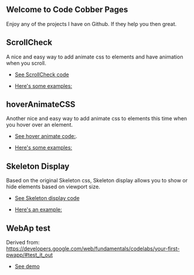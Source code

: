 ## Welcome to Code Cobber Pages



Enjoy any of the projects I have on Github. If they help you then great.

## ScrollCheck

A nice and easy way to add animate css to elements and have animation when you scroll. 


* [See ScrollCheck code](https://github.com/codecobber/scrollCheck)

* [Here's some examples:](https://codecobber.github.io/scrollcheck.html)

## hoverAnimateCSS

Another nice and easy way to add animate css to elements this time when you hover over an element.


* [See hover animate code:](https://github.com/codecobber/hoverAnimateCSS).

* [Here's some examples:](https://codecobber.github.io/hoverAnimate.html)

## Skeleton Display

Based on the original Skeleton css, Skeleton display allows you to show or hide elements based on viewport size.


* [See Skeleton display code](https://github.com/codecobber/Skeleton-display)

* [Here's an example:](https://codecobber.github.io/skeleton_display.html)


## WebAp test
Derived from:
https://developers.google.com/web/fundamentals/codelabs/your-first-pwapp/#test_it_out

* [See demo](https://codecobber.github.io/myWebAp.html)
